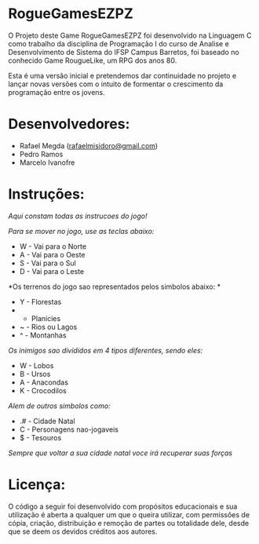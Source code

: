 # RogueGamesEZPZ
O Projeto deste Game RogueGamesEZPZ foi desenvolvido na Linguagem C como trabalho da disciplina de Programação I do curso de Analise e Desenvolvimento de Sistema do IFSP Campus Barretos, foi baseado no conhecido Game RougueLike, um RPG dos anos 80. 

Esta é uma versão inicial e pretendemos dar continuidade no projeto e lançar novas versões com o intuito de formentar o crescimento da programação entre os jovens.

# Desenvolvedores:
- Rafael Megda (rafaelmisidoro@gmail.com) 
- Pedro Ramos 
- Marcelo Ivanofre

# Instruções:

*Aqui constam todas as instrucoes do jogo!*

*Para se mover no jogo, use as teclas abaixo:*
- W - Vai para o Norte
- A - Vai para o Oeste 
- S - Vai para o Sul 
- D - Vai para o Leste 

*Os terrenos do jogo sao representados pelos simbolos abaixo: *
- Y - Florestas 
- - Planicies 
- ~ - Rios ou Lagos 
- ^ - Montanhas 

*Os inimigos sao divididos em 4 tipos diferentes, sendo eles:*
- W - Lobos 
- B - Ursos 
- A - Anacondas 
- K - Crocodilos 

*Alem de outros simbolos como:*
- .# - Cidade Natal
- C - Personagens nao-jogaveis 
- $ - Tesouros 

*Sempre que voltar a sua cidade natal voce irá recuperar suas forças*

# Licença:
O código a seguir foi desenvolvido com propósitos educacionais e sua utilização é aberta a qualquer um que o queira utilizar, com permissões de cópia, criação, distribuição e remoção de partes ou totalidade dele, desde que se deem os devidos créditos aos autores.

